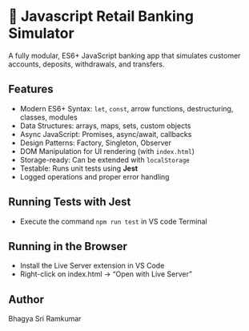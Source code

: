 # 💼 Javascript Retail Banking Simulator

A fully modular, ES6+ JavaScript banking app that simulates customer accounts, deposits, withdrawals, and transfers.

## Features

- Modern ES6+ Syntax: `let`, `const`, arrow functions, destructuring, classes, modules
- Data Structures: arrays, maps, sets, custom objects
- Async JavaScript: Promises, async/await, callbacks
- Design Patterns: Factory, Singleton, Observer
- DOM Manipulation for UI rendering (with `index.html`)
- Storage-ready: Can be extended with `localStorage` 
- Testable: Runs unit tests using **Jest** 
- Logged operations and proper error handling

## Running Tests with Jest

- Execute the command `npm run test` in VS code Terminal 

## Running in the Browser

- Install the Live Server extension in VS Code
- Right-click on index.html → “Open with Live Server”

## Author 
Bhagya Sri Ramkumar
